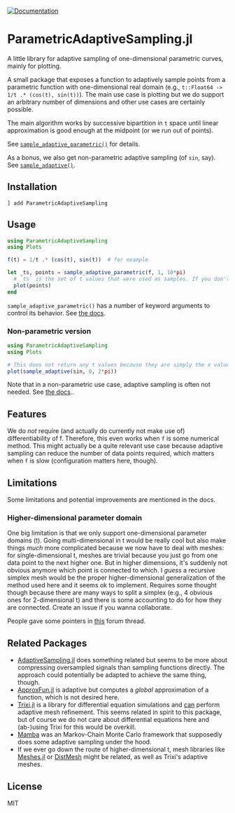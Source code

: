 [![Documentation](https://img.shields.io/badge/docs-dev-blue.svg)](https://todo.com)

# ParametricAdaptiveSampling.jl

A little library for adaptive sampling of one-dimensional parametric curves, mainly for plotting.

A small package that exposes a function to adaptively sample points from a parametric function with one-dimensional real domain (e.g., `t::Float64 -> 1/t .* (cos(t), sin(t))`). The main use case is plotting but we do support an arbitrary number of dimensions and other use cases are certainly possible.

The main algorithm works by successive bipartition in `t` space until linear approximation is good enough at the midpoint (or we run out of points).

See [`sample_adaptive_parametric()`](https://todo.com) for details.

As a bonus, we also get non-parametric adaptive sampling (of `sin`, say). See [`sample_adaptive()`](https://todo.com).

## Installation

```
] add ParametricAdaptiveSampling
```

## Usage

```julia
using ParametricAdaptiveSampling
using Plots

f(t) = 1/t .* (cos(t), sin(t))  # for example

let _ts, points = sample_adaptive_parametric(f, 1, 10*pi)
  # `ts` is the set of t values that were used as samples. If you don't need them, just ignore them.
  plot(points)
end
```

`sample_adaptive_parametric()` has a number of keyword arguments to control its behavior. See [the docs](https://todo.com).

### Non-parametric version

```julia
using ParametricAdaptiveSampling
using Plots

# This does not return any t values because they are simply the x values.
plot(sample_adaptive(sin, 0, 2*pi))
```

Note that in a non-parametric use case, adaptive sampling is often not needed. See [the docs](https://todo.com)..

## Features

We do _not_ require (and actually do currently not make use of) differentiability of f. Therefore, this even works when `f` is some numerical method. This might actually be a quite relevant use case because adaptive sampling can reduce the number of data points required, which matters when `f` is slow (configuration matters here, though).

## Limitations

Some limitations and potential improvements are mentioned in the docs.

### Higher-dimensional parameter domain

One big limitation is that we only support one-dimensional parameter domains (t). Going multi-dimensional in t would be really cool but also make things _much_ more complicated because we now have to deal with meshes: for single-dimensional t, meshes are trivial because you just go from one data point to the next higher one. But in higher dimensions, it's suddenly not obvious anymore which point is connected to which. I _guess_ a recursive simplex mesh would be the proper higher-dimensional generalization of the method used here and it seems ok to implement. Requires some thought though because there are many ways to split a simplex (e.g., 4 obvious ones for 2-dimensional t) and there is some accounting to do for how they are connected. Create an issue if you wanna collaborate.

People gave some pointers in [this](https://discourse.julialang.org/t/library-hunt-adaptive-sampling-for-parametric-plots/128448) forum thread.

## Related Packages

- [AdaptiveSampling.jl](https://github.com/iuliancioarca/AdaptiveSampling.jl) does something related but seems to be more about compressing oversampled signals than sampling functions directly. The approach could potentially be adapted to achieve the same thing, though.
- [ApproxFun.jl](https://github.com/JuliaApproximation/ApproxFun.jl) is adaptive but computes a _global_ approximation of a function, which is not desired here.
- [Trixi.jl](https://github.com/trixi-framework/Trixi.jl) is a library for differential equation simulations and [can](https://trixi-framework.github.io/TrixiDocumentation/stable/tutorials/adaptive_mesh_refinement/#adaptive_mesh_refinement) perform adaptive mesh refinement. This seems related in spirit to this package, but of course we do not care about differential equations here and (ab-)using Trixi for this would be overkill.
- [Mamba](https://github.com/brian-j-smith/Mamba.jl) was an Markov-Chain Monte Carlo framework that supposedly does some adaptive sampling under the hood.
- If we ever go down the route of higher-dimensional t, mesh libraries like [Meshes.jl](https://github.com/JuliaGeometry/Meshes.jl) or [DistMesh](https://github.com/precise-simulation/distmesh-julia?tab=readme-ov-file) might be related, as well as Trixi's adaptive meshes.

## License

MIT

